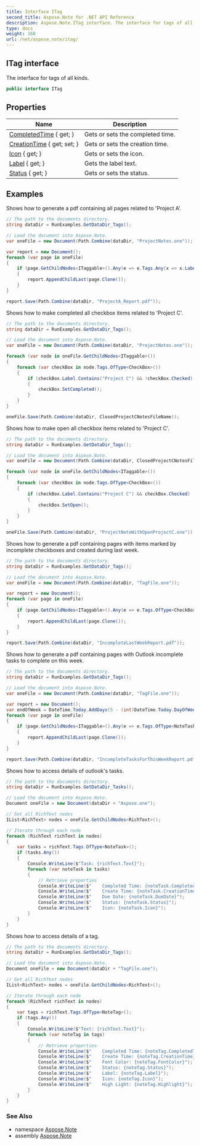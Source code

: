 ```yaml
---
title: Interface ITag
second_title: Aspose.Note for .NET API Reference
description: Aspose.Note.ITag interface. The interface for tags of all kinds
type: docs
weight: 160
url: /net/aspose.note/itag/
---
```

## ITag interface

The interface for tags of all kinds.

```csharp
public interface ITag
```

## Properties

| Name | Description |
| --- | --- |
| [CompletedTime](../../aspose.note/itag/completedtime/) { get; } | Gets or sets the completed time. |
| [CreationTime](../../aspose.note/itag/creationtime/) { get; set; } | Gets or sets the creation time. |
| [Icon](../../aspose.note/itag/icon/) { get; } | Gets or sets the icon. |
| [Label](../../aspose.note/itag/label/) { get; } | Gets the label text. |
| [Status](../../aspose.note/itag/status/) { get; } | Gets or sets the status. |

## Examples

Shows how to generate a pdf containing all pages related to 'Project A'.

```csharp
// The path to the documents directory.
string dataDir = RunExamples.GetDataDir_Tags();

// Load the document into Aspose.Note.
var oneFile = new Document(Path.Combine(dataDir, "ProjectNotes.one"));

var report = new Document();
foreach (var page in oneFile)
{
    if (page.GetChildNodes<ITaggable>().Any(e => e.Tags.Any(x => x.Label.Contains("Project A"))))
    {
        report.AppendChildLast(page.Clone());
    }
}

report.Save(Path.Combine(dataDir, "ProjectA_Report.pdf"));
```

Shows how to make completed all checkbox items related to 'Project C'.

```csharp
// The path to the documents directory.
string dataDir = RunExamples.GetDataDir_Tags();

// Load the document into Aspose.Note.
var oneFile = new Document(Path.Combine(dataDir, "ProjectNotes.one"));

foreach (var node in oneFile.GetChildNodes<ITaggable>())
{
    foreach (var checkBox in node.Tags.OfType<CheckBox>())
    {
        if (checkBox.Label.Contains("Project C") && !checkBox.Checked)
        {
            checkBox.SetCompleted();
        }
    }
}

oneFile.Save(Path.Combine(dataDir, ClosedProjectCNotesFileName));
```

Shows how to make open all checkbox items related to 'Project C'.

```csharp
// The path to the documents directory.
string dataDir = RunExamples.GetDataDir_Tags();

// Load the document into Aspose.Note.
var oneFile = new Document(Path.Combine(dataDir, ClosedProjectCNotesFileName));

foreach (var node in oneFile.GetChildNodes<ITaggable>())
{
    foreach (var checkBox in node.Tags.OfType<CheckBox>())
    {
        if (checkBox.Label.Contains("Project C") && checkBox.Checked)
        {
            checkBox.SetOpen();
        }
    }
}

oneFile.Save(Path.Combine(dataDir, "ProjectNoteWithOpenProjectC.one"));
```

Shows how to generate a pdf containing pages with items marked by incomplete checkboxes and created during last week.

```csharp
// The path to the documents directory.
string dataDir = RunExamples.GetDataDir_Tags();

// Load the document into Aspose.Note.
var oneFile = new Document(Path.Combine(dataDir, "TagFile.one"));

var report = new Document();
foreach (var page in oneFile)
{
    if (page.GetChildNodes<ITaggable>().Any(e => e.Tags.OfType<CheckBox>().Any(x => !x.Checked && DateTime.UtcNow.Subtract(TimeSpan.FromDays(7)) <= x.CreationTime)))
    {
        report.AppendChildLast(page.Clone());
    }
}

report.Save(Path.Combine(dataDir, "IncompleteLastWeekReport.pdf"));
```

Shows how to generate a pdf containing pages with Outlook incomplete tasks to complete on this week.

```csharp
// The path to the documents directory.
string dataDir = RunExamples.GetDataDir_Tags();

// Load the document into Aspose.Note.
var oneFile = new Document(Path.Combine(dataDir, "TagFile.one"));

var report = new Document();
var endOfWeek = DateTime.Today.AddDays(5 - (int)DateTime.Today.DayOfWeek);
foreach (var page in oneFile)
{
    if (page.GetChildNodes<ITaggable>().Any(e => e.Tags.OfType<NoteTask>().Any(x => !x.Checked && DateTime.UtcNow.Subtract(TimeSpan.FromDays(7)) <= x.CreationTime && x.DueDate <= endOfWeek)))
    {
        report.AppendChildLast(page.Clone());
    }
}

report.Save(Path.Combine(dataDir, "IncompleteTasksForThisWeekReport.pdf"));
```

Shows how to access details of outlook's tasks.

```csharp
// The path to the documents directory.
string dataDir = RunExamples.GetDataDir_Tasks();

// Load the document into Aspose.Note.
Document oneFile = new Document(dataDir + "Aspose.one");

// Get all RichText nodes
IList<RichText> nodes = oneFile.GetChildNodes<RichText>();

// Iterate through each node
foreach (RichText richText in nodes)
{
    var tasks = richText.Tags.OfType<NoteTask>();
    if (tasks.Any())
    {
        Console.WriteLine($"Task: {richText.Text}");
        foreach (var noteTask in tasks)
        {
            // Retrieve properties
            Console.WriteLine($"    Completed Time: {noteTask.CompletedTime}");
            Console.WriteLine($"    Create Time: {noteTask.CreationTime}");
            Console.WriteLine($"    Due Date: {noteTask.DueDate}");
            Console.WriteLine($"    Status: {noteTask.Status}");
            Console.WriteLine($"    Icon: {noteTask.Icon}");
        }
    }
}
```

Shows how to access details of a tag.

```csharp
// The path to the documents directory.
string dataDir = RunExamples.GetDataDir_Tags();

// Load the document into Aspose.Note.
Document oneFile = new Document(dataDir + "TagFile.one");

// Get all RichText nodes
IList<RichText> nodes = oneFile.GetChildNodes<RichText>();

// Iterate through each node
foreach (RichText richText in nodes)
{
    var tags = richText.Tags.OfType<NoteTag>();
    if (tags.Any())
    {
        Console.WriteLine($"Text: {richText.Text}");
        foreach (var noteTag in tags)
        {
            // Retrieve properties
            Console.WriteLine($"    Completed Time: {noteTag.CompletedTime}");
            Console.WriteLine($"    Create Time: {noteTag.CreationTime}");
            Console.WriteLine($"    Font Color: {noteTag.FontColor}");
            Console.WriteLine($"    Status: {noteTag.Status}");
            Console.WriteLine($"    Label: {noteTag.Label}");
            Console.WriteLine($"    Icon: {noteTag.Icon}");
            Console.WriteLine($"    High Light: {noteTag.Highlight}");
        }
    }
}
```

### See Also

* namespace [Aspose.Note](../../aspose.note/)
* assembly [Aspose.Note](../../)



